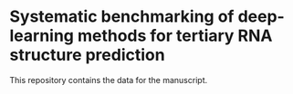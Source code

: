 # Systematic benchmarking of deep-learning methods for tertiary RNA structure prediction
This repository contains the data for the manuscript.
